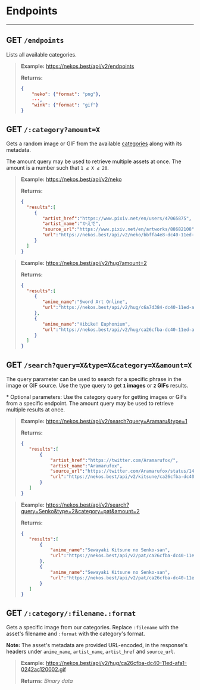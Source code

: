 <!-- markdownlint-disable MD028 -->

# Endpoints

---

## GET `/endpoints`

Lists all available categories.

> **Example:** <https://nekos.best/api/v2/endpoints>
>
> **Returns:**
>
> ```json
> {
>     "neko": {"format": "png"},
>     ···,
>     "wink": {"format": "gif"}
> }
> ```

## GET `/:category?amount=X`

Gets a random image or GIF from the available [categories](reference.md#categories) along with its metadata.

The amount query may be used to retrieve multiple assets at once. The amount is a number such that `1 ≤ X ≤ 20`.

> **Example:** <https://nekos.best/api/v2/neko>
>
> **Returns:**
>
> ```json
>{
>   "results":[
>      {
>         "artist_href":"https://www.pixiv.net/en/users/47065875",
>         "artist_name":"かえで",
>         "source_url":"https://www.pixiv.net/en/artworks/88682108",
>         "url":"https://nekos.best/api/v2/neko/bbffa4e8-dc40-11ed-afa1-0242ac120002.png"
>      }
>   ]
>}
> ```

> **Example:** <https://nekos.best/api/v2/hug?amount=2>
>
> **Returns:**
>
> ```json
>{
>   "results":[
>      {
>         "anime_name":"Sword Art Online",
>         "url":"https://nekos.best/api/v2/hug/c6a7d384-dc40-11ed-afa1-0242ac120002.gif"
>      },
>      {
>         "anime_name":"Hibike! Euphonium",
>         "url":"https://nekos.best/api/v2/hug/ca26cfba-dc40-11ed-afa1-0242ac120002.gif"
>      }
>   ]
>}
> ```

## GET `/search?query=X&type=X&category=X&amount=X`

The query parameter can be used to search for a specific phrase in the image or GIF source. Use the type query to get **`1` images** or **`2` GIFs** results.

\* Optional parameters: Use the category query for getting images or GIFs from a specific endpoint. The amount query may be used to retrieve multiple results at once.

> **Example:** <https://nekos.best/api/v2/search?query=Aramaru&type=1>
>
> **Returns:**
>
> ```json
>{
>    "results":[
>        {
>            "artist_href":"https://twitter.com/Aramarufox/",
>            "artist_name":"Aramarufox",
>            "source_url":"https://twitter.com/Aramarufox/status/1491744680999940101",
>            "url":"https://nekos.best/api/v2/kitsune/ca26cfba-dc40-11ed-afa1-0242ac120002.png"
>        }
>    ]
>}
>```

> **Example:** <https://nekos.best/api/v2/search?query=Senko&type=2&category=pat&amount=2>
>
> **Returns:**
>
> ```json
>{
>    "results":[
>        {
>            "anime_name":"Sewayaki Kitsune no Senko-san",
>            "url":"https://nekos.best/api/v2/pat/ca26cfba-dc40-11ed-afa1-0242ac120002.gif"
>        },
>        {
>            "anime_name":"Sewayaki Kitsune no Senko-san",
>            "url":"https://nekos.best/api/v2/pat/ca26cfba-dc40-11ed-afa1-0242ac120002.gif"
>        }
>    ]
>}
>```

## GET `/:category/:filename.:format`

Gets a specific image from our categories. Replace `:filename` with the asset's filename and `:format` with the category's format.

**Note:** The asset's metadata are provided URL-encoded, in the response's headers under `anime_name`, `artist_name`, `artist_href` and `source_url`.

> **Example:** <https://nekos.best/api/v2/hug/ca26cfba-dc40-11ed-afa1-0242ac120002.gif>
>
> **Returns:** *Binary data*
